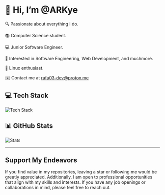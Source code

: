 # 👋 Hi, I’m @ARKye

🔍 Passionate about everything I do.

📚 Computer Science student.

💻 Junior Software Engineer.

🚀 Interested in Software Engineering, Web Development, and muchmore.

🐧 Linux enthusiast.

✉️ Contact me at <rafa03-dev@proton.me>

## 💻 Tech Stack

![Tech Stack](https://github-readme-tech-stack.vercel.app/api/cards?title=Tech+Stack&lineCount=6&theme=catppuccin_mocha&bg=%231e1e2e&badge=%23181825&border=%236c7086&titleColor=%2394e2d5&line1=Rust%2CRust%2Ccdd6f4%3BTypeScript%2CTypeScript%2C0C7AC4%3Bcsharp%2CCsharp%2C298C26%3B&line2=AdobePremierePro%2CAdobe+Premiere+Pro%2C8D8DE8%3BGIMP%2CGIMP%2C645E4E%3B&line3=Linux%2CLinux%2CF3C230%3BArchLinux%2CArchLinux%2C2392CA%3BNixOS%2CNixOS%2C4D6EB2%3B&line4=Git%2CGit%2CDB4B31%3BGitHub%2CGitHub%2Ccdd6f4%3BCloudflare%2CCloudflare%2CE89702%3B&line5=node.js%2CNodeJS%2C407B3B%3BAngular%2CAngular%2CC8012D%3BReact%2CReact%2C66D3F1%3BAstro%2CAstro%2CE94A47%3B&line6=SurrealDB%2CSurrealDB%2CFF00A0%3B)

## 📊 GitHub Stats

![Stats](https://github-readme-stats.vercel.app/api?username=ARKye03&theme=catppuccin_mocha&hide_border=true&include_all_commits=true&count_private=false)

---

## Support My Endeavors

If you find value in my repositories, leaving a star or following me would be greatly appreciated. Additionally, I am open to professional opportunities that align with my skills and interests. If you have any job openings or collaborations in mind, please feel free to reach out.
